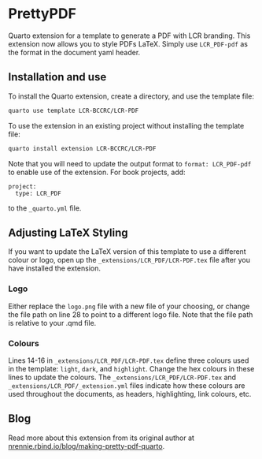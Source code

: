 # PrettyPDF

Quarto extension for a template to generate a PDF with LCR branding. This extension now allows you to style PDFs LaTeX. Simply use `LCR_PDF-pdf` as the format in the document yaml header.

## Installation and use

To install the Quarto extension, create a directory, and use the template file:

``` bash
quarto use template LCR-BCCRC/LCR-PDF
```

To use the extension in an existing project without installing the template file:

``` bash
quarto install extension LCR-BCCRC/LCR-PDF
```
Note that you will need to update the output format to `format: LCR_PDF-pdf` to enable use of the extension. For book projects, add:

```
project:
  type: LCR_PDF
```
to the `_quarto.yml` file.

## Adjusting LaTeX Styling

If you want to update the LaTeX version of this template to use a different colour or logo, open up the `_extensions/LCR_PDF/LCR-PDF.tex` file after you have installed the extension.

### Logo

Either replace the `logo.png` file with a new file of your choosing, or change the file path on line 28 to point to a different logo file. Note that the file path is relative to your .qmd file.

### Colours

Lines 14-16 in `_extensions/LCR_PDF/LCR-PDF.tex` define three colours used in the template: `light`, `dark`, and `highlight`. Change the hex colours in these lines to update the colours. The `_extensions/LCR_PDF/LCR-PDF.tex` and `_extensions/LCR_PDF/_extension.yml` files indicate how these colours are used throughout the documents, as headers, highlighting, link colours, etc.

## Blog

Read more about this extension from its original author at [nrennie.rbind.io/blog/making-pretty-pdf-quarto](https://nrennie.rbind.io/blog/making-pretty-pdf-quarto/).





